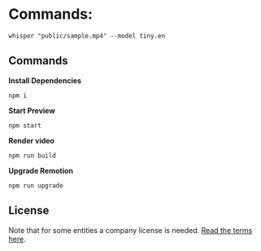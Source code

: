 # Commands:

`whisper "public/sample.mp4" --model tiny.en`

## Commands

**Install Dependencies**

```console
npm i
```

**Start Preview**

```console
npm start
```

**Render video**

```console
npm run build
```

**Upgrade Remotion**

```console
npm run upgrade
```

## License

Note that for some entities a company license is needed. [Read the terms here](https://github.com/remotion-dev/remotion/blob/main/LICENSE.md).
